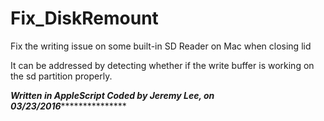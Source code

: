 # Fix_DiskRemount
Fix the writing issue on some built-in SD Reader on Mac when closing lid

It can be addressed by detecting whether if the write buffer is working on the sd partition properly.

****Written in AppleScript*
*Coded by Jeremy Lee, on 03/23/2016*******************
